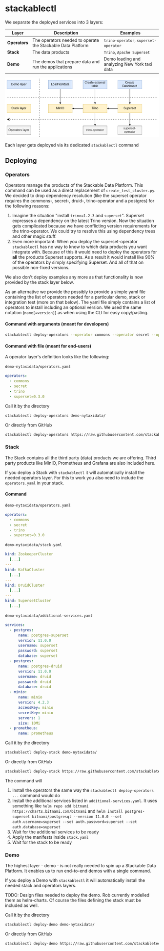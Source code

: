 # stackablectl

We separate the deployed services into 3 layers:

| Layer         | Description                                                 | Examples                                      |
|---------------|-------------------------------------------------------------|-----------------------------------------------|
| **Operators** | The operators needed to operate the Stackable Data Platform | `trino-operator`, `superset-operator`         |
| **Stack**     | The data products                                           | `Trino`, `Apache Superset`                    |
| **Demo**      | The demos that prepare data and run the applications        | Demo loading and analyzing New York taxi data |

![](docs/images/layers.png)

Each layer gets deployed via its dedicated `stackablectl` command

## Deploying
### Operators
Operators manage the products of the Stackable Data Platform.
This command can be used as a direct replacement of `create_test_cluster.py`.
We decided to drop dependency resolution (like the superset operator requires the commons-, secret-, druid-, trino-operator and a postgres) for the following reasons:
1. Imagine the situation "install `trino=1.2.3` and `superset`". Superset expresses a dependency on the latest Trino version.
Now the situation gets complicated because we have conflicting version requirements for the trino-operator.
We could try to resolve this using dependency trees and other magic stuff.
2. Even more important: When you deploy the superset-operator `stackablectl` has no way to know to which data products you want integrate with.
Because of this it would need to deploy the operators for **all** the products Superset supports.
As a result it would install like 90% of the operators by simply specifying Superset.
And all of that on possible non-fixed versions.

We also don't deploy examples any more as that functionality is now provided by the stack layer below.

As an alternative we provide the possibly to provide a simple yaml file containing the list of operators needed for a particular demo, stack or integration test (more on that below).
The yaml file simply contains a list of operators to install including an optional version.
We used the same notation (`name[=version]`) as when using the CLI for easy copy/pasting.

#### Command with arguments (meant for developers)
```bash
stackablectl deploy-operators --operator commons --operator secret --operator trino --operator superset=0.3.0
```

#### Command with file (meant for end-users)
A operator layer's definition looks like the following:

`demo-nytaxidata/operators.yaml`
```yaml
operators:
  - commons
  - secret
  - trino
  - superset=0.3.0
```
Call it by the directory
```bash
stackablectl deploy-operators demo-nytaxidata/
```
Or directly from GitHub
```bash
stackablectl deploy-operators https://raw.githubusercontent.com/stackabletech/demos/main/demo-nytaxidata/
```

### Stack
The Stack contains all the third party (data) products we are offering.
Third party products like MinIO, Prometheus and Grafana are also included here.

If you deploy a Stack with `stackablectl` it will automatically install the needed operators layer.
For this to work you also need to include the `operators.yaml` in your stack.

#### Command
`demo-nytaxidata/operators.yaml`
```yaml
operators:
  - commons
  - secret
  - trino
  - superset=0.3.0
```

`demo-nytaxidata/stack.yaml`
```yaml
kind: ZookeeperCluster
  [...]
---
kind: KafkaCluster
  [...]
---
kind: DruidCluster
  [...]
---
kind: SupersetCluster
  [...]
```

`demo-nytaxidata/additional-services.yaml`
```yaml
services:
  - postgres:
      name: postgres-superset
      version: 11.0.0
      username: superset
      password: superset
      database: superset
  - postgres:
      name: postgres-druid
      version: 11.0.0
      username: druid
      password: druid
      database: druid
  - minio:
      name: minio
      version: 4.2.3
      accessKey: minio
      secretKey: minio
      servers: 1
      size: 10Mi
  - prometheus:
      name: prometheus
```

Call it by the directory
```bash
stackablectl deploy-stack demo-nytaxidata/
```
Or directly from GitHub
```bash
stackablectl deploy-stack https://raw.githubusercontent.com/stackabletech/demos/main/demo-nytaxidata/
```

The command will
1. Install the operators the same way the `stackablectl deploy-operators ...` command would do
2. Install the additional services listed in `additional-services.yaml`. It uses something like
`helm repo add bitnami https://charts.bitnami.com/bitnami` and
`helm install postgres-superset bitnami/postgresql --version 11.0.0 --set auth.username=superset --set auth.password=superset --set auth.database=superset`
4. Wait for the additional services to be ready
5. Apply the manifests inside `stack.yaml`
6. Wait for the stack to be ready

### Demo
The highest layer - demo - is not really needed to spin up a Stackable Data Platform.
It enables us to run end-to-end demos with a single command.

If you deploy a Demo with `stackablectl` it will automatically install the needed stack and operators layers. 

TODO: Design files needed to deploy the demo.
Rob currently modelled them as helm-charts.
Of course the files defining the stack must be included as well.

Call it by the directory
```bash
stackablectl deploy-demo demo-nytaxidata/
```
Or directly from GitHub
```bash
stackablectl deploy-demo https://raw.githubusercontent.com/stackabletech/demos/main/demo-nytaxidata/
```
